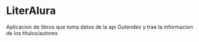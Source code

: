 # LiterAlura
Aplicacion de libros que toma datos de la api Gutendex y trae la informacion de los titulos/autores
